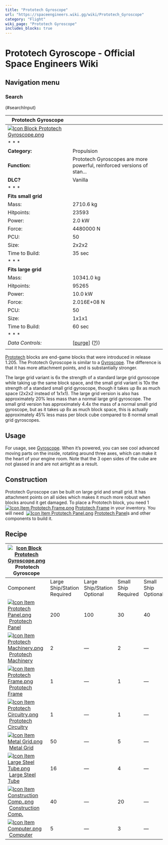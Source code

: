 ```yaml
---
title: "Prototech Gyroscope"
url: "https://spaceengineers.wiki.gg/wiki/Prototech_Gyroscope"
category: "Flight"
wiki_page: "Prototech Gyroscope"
includes_blocks: true
---
```


# Prototech Gyroscope - Official Space Engineers Wiki

## Navigation menu

### Search

(#searchInput)

| Prototech Gyroscope |     |
| --- | --- |
| [![Icon Block Prototech Gyroscope.png](https://spaceengineers.wiki.gg/images/Icon_Block_Prototech_Gyroscope.png?b32cab)](https://spaceengineers.wiki.gg/wiki/File:Icon_Block_Prototech_Gyroscope.png) |     |
| * * * |     |
| **Category:** | Propulsion |
| **Function:** | Prototech Gyroscopes are more powerful, reinforced versions of stan... |
| **DLC?** | Vanilla |
| * * * |     |
| **Fits small grid** |     |
| Mass: | 2710.6 kg |
| Hitpoints: | 23593 |
| Power: | 2.0 kW |
| Force: | 4480000 N |
| PCU: | 50  |
| Size: | 2x2x2 |
| Time to Build: | 35 sec |
| * * * |     |
| **Fits large grid** |     |
| Mass: | 10341.0 kg |
| Hitpoints: | 95265 |
| Power: | 10.0 kW |
| Force: | 2.016E+08 N |
| PCU: | 50  |
| Size: | 1x1x1 |
| Time to Build: | 60 sec |
| * * * |     |
| _Data Controls:_ | \[[purge](https://spaceengineers.wiki.gg/wiki/Prototech_Gyroscope?action=purge)\] ([?](https://spaceengineers.wiki.gg/wiki/Template:Info_Block))) |
|     |     |

[Prototech](https://spaceengineers.wiki.gg/wiki/Prototech "Prototech") blocks are end-game blocks that were introduced in release 1.205. The Prototech Gyroscope is similar to a [Gyroscope](https://spaceengineers.wiki.gg/wiki/Gyroscope "Gyroscope"). The difference is that it has more attachment points, and is substantially stronger.

The large grid variant is 6x the strength of a standard large grid gyroscope while taking up the same block space, and the small grid variant is 10x the strength of a standard small grid gyroscope, though it takes up 8x as much space (2x2x2 instead of 1x1x1). The large grid version is also has approximately 20% less mass than a normal large grid gyroscope. The small grid version has approximately 4.4x the mass of a normal small grid gyroscope, but as it takes up 8x as much block space, this is actually approximately 45% less mass per block cube compared to 8 normal small grid gyroscopes.

## Usage

For usage, see [Gyroscope](https://spaceengineers.wiki.gg/wiki/Gyroscope "Gyroscope"). When it’s powered, you can see cool advanced moving parts on the inside, rotating around three axes, which can make it the heart of your engine room. Note that the 3 open sides of the cube are not glassed in and are not airtight as a result.

## Construction

Prototech Gyroscope can be built on large grid and small grid. It has attachment points on all sides which makes it much more robust when blocks around it get damaged. To place a Prototech block, you need 1  [![Icon Item Prototech Frame.png](https://spaceengineers.wiki.gg/images/thumb/Icon_Item_Prototech_Frame.png/21px-Icon_Item_Prototech_Frame.png?3cac18)](https://spaceengineers.wiki.gg/wiki/Prototech_Frame "Prototech Frame") [Prototech Frame](https://spaceengineers.wiki.gg/wiki/Prototech_Frame "Prototech Frame") in your inventory. You will need  [![Icon Item Prototech Panel.png](https://spaceengineers.wiki.gg/images/thumb/Icon_Item_Prototech_Panel.png/21px-Icon_Item_Prototech_Panel.png?f14e17)](https://spaceengineers.wiki.gg/wiki/Prototech_Panel "Prototech Panel") [Prototech Panel](https://spaceengineers.wiki.gg/wiki/Prototech_Panel "Prototech Panel")s and other components to build it.

## Recipe

| [![Icon Block Prototech Gyroscope.png](https://spaceengineers.wiki.gg/images/thumb/Icon_Block_Prototech_Gyroscope.png/21px-Icon_Block_Prototech_Gyroscope.png?b32cab)](https://spaceengineers.wiki.gg/wiki/Prototech_Gyroscope "Prototech Gyroscope") Prototech Gyroscope |     |     |     |     |
| --- | --- | --- | --- | --- |
| Component | Large Ship/Station  <br>Required | Large Ship/Station  <br>Optional | Small Ship  <br>Required | Small Ship  <br>Optional |
| [![Icon Item Prototech Panel.png](https://spaceengineers.wiki.gg/images/thumb/Icon_Item_Prototech_Panel.png/21px-Icon_Item_Prototech_Panel.png?f14e17)](https://spaceengineers.wiki.gg/wiki/Prototech_Panel "Prototech Panel") [Prototech Panel](https://spaceengineers.wiki.gg/wiki/Prototech_Panel "Prototech Panel") | 200 | 100 | 30  | 40  |
| [![Icon Item Prototech Machinery.png](https://spaceengineers.wiki.gg/images/thumb/Icon_Item_Prototech_Machinery.png/21px-Icon_Item_Prototech_Machinery.png?2c72d9)](https://spaceengineers.wiki.gg/wiki/Prototech_Machinery "Prototech Machinery") [Prototech Machinery](https://spaceengineers.wiki.gg/wiki/Prototech_Machinery "Prototech Machinery") | 2   | —   | 2   | —   |
| [![Icon Item Prototech Frame.png](https://spaceengineers.wiki.gg/images/thumb/Icon_Item_Prototech_Frame.png/21px-Icon_Item_Prototech_Frame.png?3cac18)](https://spaceengineers.wiki.gg/wiki/Prototech_Frame "Prototech Frame") [Prototech Frame](https://spaceengineers.wiki.gg/wiki/Prototech_Frame "Prototech Frame") | 1   | —   | 1   | —   |
| [![Icon Item Prototech Circuitry.png](https://spaceengineers.wiki.gg/images/thumb/Icon_Item_Prototech_Circuitry.png/21px-Icon_Item_Prototech_Circuitry.png?ffd865)](https://spaceengineers.wiki.gg/wiki/Prototech_Circuitry "Prototech Circuitry") [Prototech Circuitry](https://spaceengineers.wiki.gg/wiki/Prototech_Circuitry "Prototech Circuitry") | 1   | —   | 1   | —   |
| [![Icon Item Metal Grid.png](https://spaceengineers.wiki.gg/images/thumb/Icon_Item_Metal_Grid.png/21px-Icon_Item_Metal_Grid.png?c674cf)](https://spaceengineers.wiki.gg/wiki/Metal_Grid "Metal Grid") [Metal Grid](https://spaceengineers.wiki.gg/wiki/Metal_Grid "Metal Grid") | 50  | —   | 5   | —   |
| [![Icon Item Large Steel Tube.png](https://spaceengineers.wiki.gg/images/thumb/Icon_Item_Large_Steel_Tube.png/21px-Icon_Item_Large_Steel_Tube.png?31c1e4)](https://spaceengineers.wiki.gg/wiki/Large_Steel_Tube "Large Steel Tube") [Large Steel Tube](https://spaceengineers.wiki.gg/wiki/Large_Steel_Tube "Large Steel Tube") | 16  | —   | 4   | —   |
| [![Icon Item Construction Comp..png](https://spaceengineers.wiki.gg/images/thumb/Icon_Item_Construction_Comp..png/21px-Icon_Item_Construction_Comp..png?cdc26f)](https://spaceengineers.wiki.gg/wiki/Construction_Comp. "Construction Comp.") [Construction Comp.](https://spaceengineers.wiki.gg/wiki/Construction_Comp. "Construction Comp.") | 40  | —   | 20  | —   |
| [![Icon Item Computer.png](https://spaceengineers.wiki.gg/images/thumb/Icon_Item_Computer.png/21px-Icon_Item_Computer.png?65c1a4)](https://spaceengineers.wiki.gg/wiki/Computer "Computer") [Computer](https://spaceengineers.wiki.gg/wiki/Computer "Computer") | 5   | —   | 3   | —   |